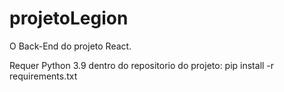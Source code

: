 # projetoLegion
O Back-End do projeto React.

Requer Python 3.9
dentro do repositorio do projeto:
pip install -r requirements.txt

